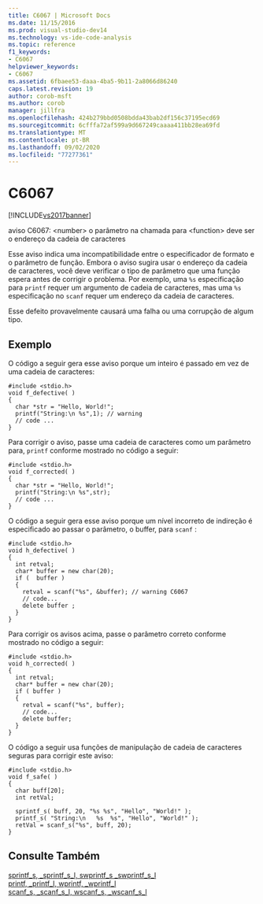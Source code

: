 ```yaml
---
title: C6067 | Microsoft Docs
ms.date: 11/15/2016
ms.prod: visual-studio-dev14
ms.technology: vs-ide-code-analysis
ms.topic: reference
f1_keywords:
- C6067
helpviewer_keywords:
- C6067
ms.assetid: 6fbaee53-daaa-4ba5-9b11-2a8066d86240
caps.latest.revision: 19
author: corob-msft
ms.author: corob
manager: jillfra
ms.openlocfilehash: 424b279bbd0508bdda43bab2df156c37195ecd69
ms.sourcegitcommit: 6cfffa72af599a9d667249caaaa411bb28ea69fd
ms.translationtype: MT
ms.contentlocale: pt-BR
ms.lasthandoff: 09/02/2020
ms.locfileid: "77277361"
---
```

# <a name="c6067"></a>C6067
[!INCLUDE[vs2017banner](../includes/vs2017banner.md)]

aviso C6067: \<number> o parâmetro na chamada para \<function> deve ser o endereço da cadeia de caracteres  
  
 Esse aviso indica uma incompatibilidade entre o especificador de formato e o parâmetro de função. Embora o aviso sugira usar o endereço da cadeia de caracteres, você deve verificar o tipo de parâmetro que uma função espera antes de corrigir o problema. Por exemplo, uma `%s` especificação para `printf` requer um argumento de cadeia de caracteres, mas uma `%s` especificação no `scanf` requer um endereço da cadeia de caracteres.  
  
 Esse defeito provavelmente causará uma falha ou uma corrupção de algum tipo.  
  
## <a name="example"></a>Exemplo  
 O código a seguir gera esse aviso porque um inteiro é passado em vez de uma cadeia de caracteres:  
  
```  
#include <stdio.h>  
void f_defective( )  
{    
  char *str = "Hello, World!";  
  printf("String:\n %s",1); // warning  
  // code ...  
}  
```  
  
 Para corrigir o aviso, passe uma cadeia de caracteres como um parâmetro para, `printf` conforme mostrado no código a seguir:  
  
```  
#include <stdio.h>  
void f_corrected( )  
{    
  char *str = "Hello, World!";  
  printf("String:\n %s",str);   
  // code ...  
}  
```  
  
 O código a seguir gera esse aviso porque um nível incorreto de indireção é especificado ao passar o parâmetro, o buffer, para `scanf` :  
  
```  
#include <stdio.h>  
void h_defective( )  
{  
  int retval;  
  char* buffer = new char(20);  
  if (  buffer )  
  {  
    retval = scanf("%s", &buffer); // warning C6067  
    // code...  
    delete buffer ;  
  }  
}  
```  
  
 Para corrigir os avisos acima, passe o parâmetro correto conforme mostrado no código a seguir:  
  
```  
#include <stdio.h>  
void h_corrected( )  
{  
  int retval;  
  char* buffer = new char(20);  
  if ( buffer )  
  {  
    retval = scanf("%s", buffer);  
    // code...  
    delete buffer;  
  }  
}  
```  
  
 O código a seguir usa funções de manipulação de cadeia de caracteres seguras para corrigir este aviso:  
  
```  
#include <stdio.h>  
void f_safe( )  
{  
  char buff[20];  
  int retVal;  
  
  sprintf_s( buff, 20, "%s %s", "Hello", "World!" );  
  printf_s( "String:\n   %s  %s", "Hello", "World!" );  
  retVal = scanf_s("%s", buff, 20);  
}  
```  
  
## <a name="see-also"></a>Consulte Também  
 [sprintf_s, _sprintf_s_l, swprintf_s _swprintf_s_l](https://msdn.microsoft.com/library/424f0a29-22ef-40e8-b565-969f5f57782f)   
 [printf, _printf_l, wprintf, _wprintf_l](https://msdn.microsoft.com/library/77a854ae-5b48-4865-89f4-f2dc5cf80f52)   
 [scanf_s, _scanf_s_l, wscanf_s, _wscanf_s_l](https://msdn.microsoft.com/library/42cafcf7-52d6-404a-80e4-b056a7faf2e5)
